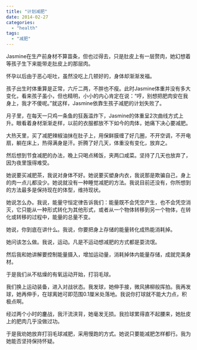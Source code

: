 ```yaml
---
title: "计划减肥"
date: 2014-02-27
categories: 
  - "health"
tags: 
  - "减肥"
---
```


Jasmine在生产前身材不算苗条，但也过得去，只是肚皮上有一层赘肉，她幻想着等孩子生下来能带走肚皮上的那层肉。

怀孕以后由于恶心呕吐，虽然没吃上几顿好的，身体却渐渐发福。

孩子出生时体重算是正常，六斤二两，不胖也不瘦。此时Jasmine体重并没有多大变化，看来孩子虽小，但也精明，小小的内心肯定在说：“哼，别想把肥肉安在我身上，我才不傻呢。”就这样，Jasmine依靠生孩子减肥的计划失败了。

月子里，在每天一只鸡一条鱼的狂轰滥炸下，Jasmine的体重呈2次曲线方式上升。眼看着身材渐渐走样，以前的衣服都放不下如今的肉体，她痛下决心要减肥。

大热天里，买了减肥辣椒油抹在肚子上，用保鲜膜缠了好几圈，不开空调，不开电扇，躺在床上，热得满身是汗。折腾了好几天，体重没有变化，放弃之。

然后想到节食减肥的办法，晚上只喝点稀饭，夹两口咸菜。坚持了几天也放弃了，因为夜里饿得难受。

她说要买减肥茶，我说对身体不好。她说要买塑身内衣，我说那是欺骗自己，身上的肉一点儿都没少。她说就没有一种睡觉减肥的方法。我说目前还没有，你所想到的方法最多是保持现在的体型，维持现状。

她说怎么办。我说，能量守恒定律告诉我们：能量既不会凭空产生，也不会凭空消灭，它只能从一种形式转化为其他形式，或者从一个物体转移到另一个物体，在转化或转移的过程中，能量的总量不变。

她说，你到底在讲什么。我说，你要把身上存储的能量转化成热能消耗掉。

她问该怎么做。我说，运动。凡是不运动想减肥的方式都是耍流氓。

然后我和她讲解要控制能量摄入，增加运动量，消耗掉体内能量存储，成就完美身材。

于是我们从不枯燥的有氧运动开始，打羽毛球。

我们换上运动装备，进入对战状态。我发球，她伸手接，微风拂柳般挥拍。我再发球，她再伸手，在球离她可即范围0.1厘米处落地。我说你打球就不能大力点，积极点啊。

经过两个小时的鏖战，我汗流浃背，她毫发无损。我捡球累得直不起腰来，她肚皮上的肥肉几乎没做过功。

于是我劝她放弃打羽毛球减肥，采用慢跑的方式。她说只要能减肥怎样都行。我为她能否坚持保持怀疑。
